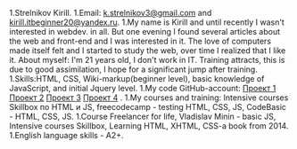 1.Strelnikov Kirill.
1.Email: k.strelnikov3@gmail.com and kirill.itbeginner20@yandex.ru.
1.My name is Kirill and until recently I wasn't interested in webdev. in all. But one evening I found several articles about the web and front-end and I was interested in it.
  The love of computers made itself felt and I started to study the web, over time I realized that I like it. About myself: I'm 21 years old, I don't work in IT.
  Training attracts, this is due to good assimilation, I hope for a significant jump after training.
1.Skills:HTML, CSS, Wiki-markup(beginner level), basic knowledge of JavaScript, and initial Jquery level.
1.My code GitHub-account: [Проект 1](https://skirill7.github.io/firstproject/) [Проект 2](https://skirill7.github.io/kirill.github.io/) [Проект 3](https://skirill7.github.io/calc.github.uo/) [Проект 4](https://skirill7.github.io/game-xo.github.io/) .
1.My сourses and training: Intensive courses Skillbox по HTML и JS, freecodecamp - testing HTML, CSS, JS, CodeBasic - HTML, CSS, JS. 
1.Course Freelancer for life, Vladislav Minin - basic JS, Intensive courses Skillbox, Learning HTML, XHTML, CSS-a book from 2014.
1.English language skills - A2+.
